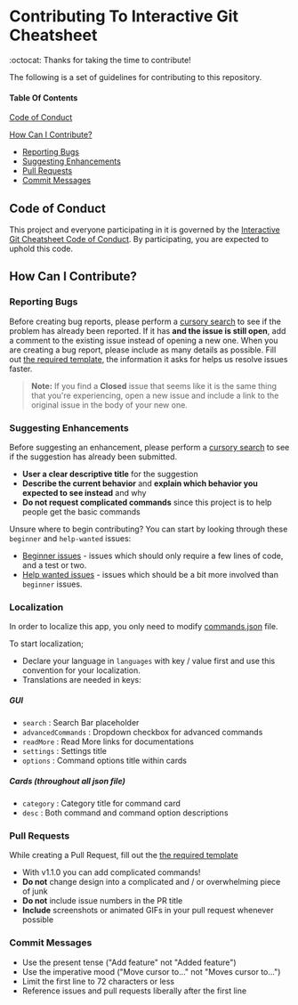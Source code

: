 # Contributing To Interactive Git Cheatsheet

:octocat: Thanks for taking the time to contribute! 

The following is a set of guidelines for contributing to this repository.
#### Table Of Contents
[Code of Conduct](#code-of-conduct)

[How Can I Contribute?](#how-can-i-contribute)
  * [Reporting Bugs](#reporting-bugs)
  * [Suggesting Enhancements](#suggesting-enhancements)
  * [Pull Requests](#pull-requests)
  * [Commit Messages](#commit-messages)

## Code of Conduct
This project and everyone participating in it is governed by the [Interactive Git Cheatsheet Code of Conduct](CODE_OF_CONDUCT.md). By participating, you are expected to uphold this code.

## How Can I Contribute?
### Reporting Bugs
Before creating bug reports, please perform a [cursory search](https://github.com/excalith/Interactive-Git-Cheatsheet/issues) to see if the problem has already been reported. If it has **and the issue is still open**, add a comment to the existing issue instead of opening a new one. When you are creating a bug report, please include as many details as possible. Fill out [the required template](ISSUE_TEMPLATE.md), the information it asks for helps us resolve issues faster.

> **Note:** If you find a **Closed** issue that seems like it is the same thing that you're experiencing, open a new issue and include a link to the original issue in the body of your new one.


### Suggesting Enhancements
Before suggesting an enhancement, please perform a [cursory search](https://github.com/excalith/Interactive-Git-Cheatsheet/issues) to see if the suggestion has already been submitted.

* **User a clear descriptive title** for the suggestion
* **Describe the current behavior** and **explain which behavior you expected to see instead** and why
* **Do not request complicated commands** since this project is to help people get the basic commands

Unsure where to begin contributing? You can start by looking through these `beginner` and `help-wanted` issues:

* [Beginner issues](https://github.com/excalith/Interactive-Git-Cheatsheet/labels/beginner) - issues which should only require a few lines of code, and a test or two.
* [Help wanted issues](https://github.com/excalith/Interactive-Git-Cheatsheet/labels/help%20wanted) - issues which should be a bit more involved than `beginner` issues.

### Localization
In order to localize this app, you only need to modify [commands.json](../assets/commands.json) file.

To start localization;
* Declare your language in `languages` with key / value first and use this convention for your localization.
* Translations are needed in keys:
##### GUI
  * `search` : Search Bar placeholder
  * `advancedCommands` : Dropdown checkbox for advanced commands
  * `readMore` : Read More links for documentations
  * `settings` : Settings title
  * `options` : Command options title within cards
 ##### Cards (throughout all json file)
  * `category` : Category title for command card
  * `desc` : Both command and command option descriptions

### Pull Requests
While creating a Pull Request, fill out the [the required template](PULL_REQUEST_TEMPLATE.md)

* With v1.1.0 you can add complicated commands!
* **Do not** change design into a complicated and / or overwhelming piece of junk
* **Do not** include issue numbers in the PR title
* **Include** screenshots or animated GIFs in your pull request whenever possible


### Commit Messages
* Use the present tense ("Add feature" not "Added feature")
* Use the imperative mood ("Move cursor to..." not "Moves cursor to...")
* Limit the first line to 72 characters or less
* Reference issues and pull requests liberally after the first line
